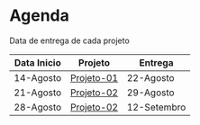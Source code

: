 # Agenda 

Data de entrega de cada projeto

| Data Inicio | Projeto                          | Entrega |
|------------|-------------------------------------|----------|
| 14-Agosto  | [Projeto-01](classes/projeto1/enunciado.md)  | 22-Agosto   |
| 21-Agosto  | [Projeto-02](classes/projeto2/enunciado.md)  | 29-Agosto   |
| 28-Agosto  | [Projeto-02](classes/projeto3/enunciado.md)  | 12-Setembro   |
